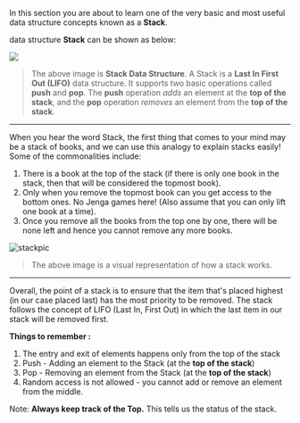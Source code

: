 In this section you are about to learn one of the very basic and most useful data structure concepts known as a **Stack**.

 data structure **Stack** can be shown as below:

![](https://www.callicoder.com/assets/images/post/large/java-stack-data-structure.jpg)

> The above image is **Stack Data Structure**. A Stack is a **Last In First Out (LIFO)** data structure. It supports two basic operations called **push** and **pop**. The **push**  operation *adds* an element at the **top of the stack**, and the **pop** operation *removes* an element from the **top of the stack**.

---

When you hear the word Stack, the first thing that comes to your mind may be a stack of books, and we can use this analogy to explain stacks easily! Some of the commonalities include:

1. There is a book at the top of the stack (if there is only one book in the stack, then that will be considered the topmost book).
2. Only when you remove the topmost book can you get access to the bottom ones. No Jenga games here! (Also assume that you can only lift one book at a time).
3. Once you remove all the books from the top one by one, there will be none left and hence you cannot remove any more books.

![stackpic](https://visualgo.net/img/stack_illustration.png)

> The above image is a visual representation of how a stack works.

---

Overall, the point of a stack is to ensure that the item that's placed highest (in our case placed last) has the most priority to be removed. The stack follows the concept of LIFO (Last In, First Out) in which the last item in our stack will be removed first.

**Things to remember :**

1. The entry and exit of elements happens only from the top of the stack 
2. Push - Adding an element to the Stack (at the **top of the stack**)
3. Pop - Removing an element from the Stack (at the **top of the stack**)
4. Random access is not allowed - you cannot add or remove an element from the middle.

Note: **Always keep track of the Top.** This tells us the status of the stack.
